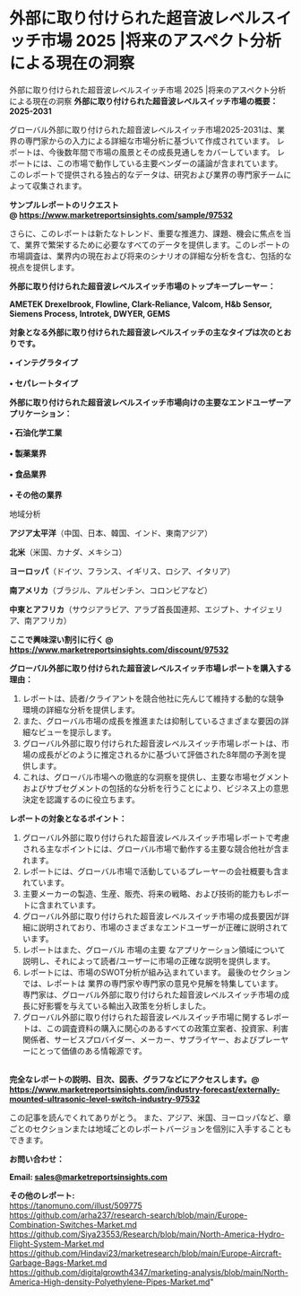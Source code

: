 # 外部に取り付けられた超音波レベルスイッチ市場 2025 |将来のアスペクト分析による現在の洞察
外部に取り付けられた超音波レベルスイッチ市場 2025 |将来のアスペクト分析による現在の洞察
<strong><b>外部に取り付けられた超音波レベルスイッチ市場の概要：2025-2031</b></strong>

グローバル外部に取り付けられた超音波レベルスイッチ市場2025-2031は、業界の専門家からの入力による詳細な市場分析に基づいて作成されています。 レポートは、今後数年間で市場の風景とその成長見通しをカバーしています。 レポートには、この市場で動作している主要ベンダーの議論が含まれています。 このレポートで提供される独占的なデータは、研究および業界の専門家チームによって収集されます。

<strong>サンプルレポートのリクエスト @ <a href=https://www.marketreportsinsights.com/sample/97532>https://www.marketreportsinsights.com/sample/97532</a></strong>

さらに、このレポートは新たなトレンド、重要な推進力、課題、機会に焦点を当て、業界で繁栄するために必要なすべてのデータを提供します。このレポートの市場調査は、業界内の現在および将来のシナリオの詳細な分析を含む、包括的な視点を提供します。

<strong>外部に取り付けられた超音波レベルスイッチ市場のトップキープレーヤー：</strong>

<strong>AMETEK Drexelbrook, Flowline, Clark-Reliance, Valcom, H&b Sensor, Siemens Process, Introtek, DWYER, GEMS</strong>

<strong><b>対象となる外部に取り付けられた超音波レベルスイッチの主なタイプは次のとおりです。</b></strong>

<strong>• インテグラタイプ<br><br>• セパレートタイプ</strong>

<strong><b>外部に取り付けられた超音波レベルスイッチ市場向けの主要なエンドユーザーアプリケーション：</b></strong>

<strong>• 石油化学工業<br><br>• 製薬業界<br><br>• 食品業界<br><br>• その他の業界</strong>

 地域分析

<strong><b>アジア太平洋</b></strong>（中国、日本、韓国、インド、東南アジア）

<strong><b>北米</b></strong>（米国、カナダ、メキシコ）

<strong><b>ヨーロッパ</b></strong>（ドイツ、フランス、イギリス、ロシア、イタリア）

<strong><b>南アメリカ</b></strong>（ブラジル、アルゼンチン、コロンビアなど）

<strong><b>中東とアフリカ</b></strong>（サウジアラビア、アラブ首長国連邦、エジプト、ナイジェリア、南アフリカ）

<strong>ここで興味深い割引に行く @ <a href=https://www.marketreportsinsights.com/discount/97532>https://www.marketreportsinsights.com/discount/97532</a></strong>

<strong><b>グローバル外部に取り付けられた超音波レベルスイッチ市場レポートを購入する理由：</b></strong>
<ol>
  <li>レポートは、読者/クライアントを競合他社に先んじて維持する動的な競争環境の詳細な分析を提供します。</li>
  <li>また、グローバル市場の成長を推進または抑制しているさまざまな要因の詳細なビューを提示します。</li>
  <li>グローバル外部に取り付けられた超音波レベルスイッチ市場レポートは、市場の成長がどのように推定されるかに基づいて評価された8年間の予測を提供します。</li>
  <li>これは、グローバル市場への徹底的な洞察を提供し、主要な市場セグメントおよびサブセグメントの包括的な分析を行うことにより、ビジネス上の意思決定を認識するのに役立ちます。</li>
</ol>
<strong><b>レポートの対象となるポイント：</b></strong>
<ol>
  <li>グローバル外部に取り付けられた超音波レベルスイッチ市場レポートで考慮される主なポイントには、グローバル市場で動作する主要な競合他社が含まれます。</li>
  <li>レポートには、グローバル市場で活動しているプレーヤーの会社概要も含まれています。</li>
  <li>主要メーカーの製造、生産、販売、将来の戦略、および技術的能力もレポートに含まれています。</li>
  <li>グローバル外部に取り付けられた超音波レベルスイッチ市場の成長要因が詳細に説明されており、市場のさまざまなエンドユーザーが正確に説明されています。</li>
  <li>レポートはまた、グローバル 市場の主要 なアプリケーション領域について説明し、それによって読者/ユーザーに市場の正確な説明を提供します。</li>
  <li>レポートには、市場のSWOT分析が組み込まれています。 最後のセクションでは、レポートは 業界の専門家や専門家の意見や見解を特集しています。 専門家は、グローバル外部に取り付けられた超音波レベルスイッチ市場の成長に好影響を与えている輸出入政策を分析しました。</li>
  <li>グローバル外部に取り付けられた超音波レベルスイッチ市場に関するレポートは、この調査資料の購入に関心のあるすべての政策立案者、投資家、利害関係者、サービスプロバイダー、メーカー、サプライヤー、およびプレーヤーにとって価値のある情報源です。</li>
</ol><br>
<strong>完全なレポートの説明、目次、図表、グラフなどにアクセスします。@ <a href=https://www.marketreportsinsights.com/industry-forecast/externally-mounted-ultrasonic-level-switch-industry-97532>https://www.marketreportsinsights.com/industry-forecast/externally-mounted-ultrasonic-level-switch-industry-97532</a></strong>

この記事を読んでくれてありがとう。 また、アジア、米国、ヨーロッパなど、章ごとのセクションまたは地域ごとのレポートバージョンを個別に入手することもできます。

<strong><b>お問い合わせ：</b></strong>

<strong>Email: </strong><a href=mailto:sales@marketreportsinsights.com><strong>sales@marketreportsinsights.com</strong></a>

<strong>その他のレポート:</strong>
<br>
<a href=https://tanomuno.com/illust/509775>https://tanomuno.com/illust/509775</a>
<br>
<a href=https://github.com/arha237/research-search/blob/main/Europe-Combination-Switches-Market.md>https://github.com/arha237/research-search/blob/main/Europe-Combination-Switches-Market.md</a>
<br>
<a href=https://github.com/Siya23553/Research/blob/main/North-America-Hydro-Flight-System-Market.md>https://github.com/Siya23553/Research/blob/main/North-America-Hydro-Flight-System-Market.md</a>
<br>
<a href=https://github.com/Hindavi23/marketresearch/blob/main/Europe-Aircraft-Garbage-Bags-Market.md>https://github.com/Hindavi23/marketresearch/blob/main/Europe-Aircraft-Garbage-Bags-Market.md</a>
<br>
<a href=https://github.com/digitalgrowth4347/marketing-analysis/blob/main/North-America-High-density-Polyethylene-Pipes-Market.md>https://github.com/digitalgrowth4347/marketing-analysis/blob/main/North-America-High-density-Polyethylene-Pipes-Market.md</a>"
